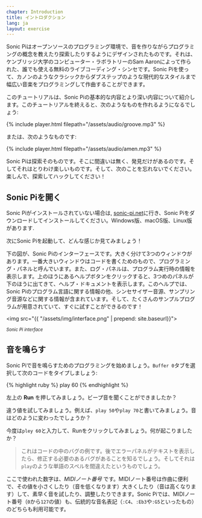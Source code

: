 ```yaml
---
chapter: Introduction
title: イントロダクション
lang: ja
layout: exercise
---
```


Sonic Piはオープンソースのプログラミング環境で、音を作りながらプログラミングの概念を教えたり探索したりするようにデザインされたものです。それは、ケンブリッジ大学のコンピューター・ラボラトリーのSam Aaronによって作られた、誰でも使える無料のライブコーディング・シンセです。Sonic Piを使って、カノンのようなクラシックからダブステップのような現代的なスタイルまで幅広い音楽をプログラミングして作曲することができます。

このチュートリアルは、Sonic Piの基本的な内容とより深い内容について紹介します。このチュートリアルを終えると、次のようなものを作れるようになるでしょう:

{% include player.html filepath="/assets/audio/groove.mp3" %}

または、次のようなものです:

{% include player.html filepath="/assets/audio/amen.mp3" %}

Sonic Piは探索そのものです。そこに間違いは無く、発見だけがあるのです。そしてそれはとりわけ楽しいものです。そして、次のことを忘れないでください。楽しんで、探索してハックしてください！

## Sonic Piを開く

Sonic Piがインストールされていない場合は, <a href="http://sonic-pi.net/">sonic-pi.net</a>に行き、Sonic Piをダウンロードしてインストールしてください。Windows版、macOS版、Linux版があります.

次にSonic Piを起動して、どんな感じか見てみましょう！

下の図が、Sonic Piのインターフェースです。大きく分けて3つのウィンドウがあります。一番大きいウィンドウはコードを書くためのもので、プログラミング・パネルと呼んでいます。また、ログ・パネルは、プログラム実行時の情報を表示します。上のほうにあるヘルプボタンをクリックすると、3つめのパネルが下のほうに出てきて、ヘルプ・ドキュメントを表示します。このヘルプでは、Sonic Piのプログラム言語に関する情報の他、シンセサイザー音源、サンプリング音源などに関する情報が含まれています。そして、たくさんのサンプルプログラムが用意されていて、すぐに試すことができるのです！

<img src="{{ "/assets/img/interface.png" | prepend: site.baseurl}}">
<p class="center"><small><i>Sonic Pi interface</i></small></p>

## 音を鳴らす

Sonic Piで音を鳴らすためのプログラミングを始めましょう。`Buffer 0`タブを選択して次のコードをタイプしましょう:

{% highlight ruby %}
play 60
{% endhighlight %}

左上の **Run** を押してみましょう。ビープ音を聞くことができましたか？

違う値を試してみましょう。例えば、`play 50`や`play 70`と書いてみましょう。音はどのように変わったでしょうか？

今度は`pley 60`と入力して、Runをクリックしてみましょう。何が起こりましたか？

> これはコードの中のバグの例です。後でエラーパネルがテキストを表示したら、修正する必要のあるバグがあることを知るでしょう。そしてそれは`play`のような単語のスペルを間違えたというものでしょう。

ここで使われた数字は、_MIDIノート番号_ です。MIDIノート番号は作曲に便利で、その値を小さくしたり（音を低くなります）大きくしたり（音は高くなります）して、素早く音を試したり、調整したりできます。Sonic Piでは、MIDIノート番号（`0`から`127`の値）も、伝統的な音名表記（`:C4`、`:Eb3`や`:G5`といったもの）のどちらも利用可能です。
